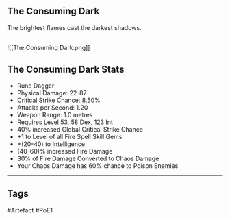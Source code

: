 ## The Consuming Dark
The brightest flames cast the darkest shadows.
##
![[The Consuming Dark.png]]
## The Consuming Dark Stats
- Rune Dagger
- Physical Damage: 22-87
- Critical Strike Chance: 8.50%
- Attacks per Second: 1.20
- Weapon Range: 1.0 metres
- Requires Level 53, 58 Dex, 123 Int
- 40% increased Global Critical Strike Chance
- +1 to Level of all Fire Spell Skill Gems
- +(20-40) to Intelligence
- (40-60)% increased Fire Damage
- 30% of Fire Damage Converted to Chaos Damage
- Your Chaos Damage has 60% chance to Poison Enemies


---
## Tags
#Artefact
#PoE1